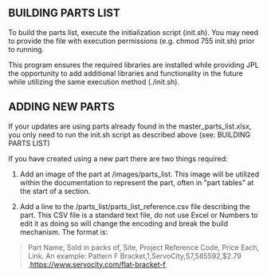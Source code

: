 ## BUILDING PARTS LIST
To build the parts list, execute the initialization script (init.sh). You
may need to provide the file with execution permissions (e.g. chmod 755 init.sh)
prior to running.

This program ensures the required libraries are installed while providing
JPL the opportunity to add additional libraries and functionality in the future
while utilizing the same execution method (./init.sh).

## ADDING NEW PARTS
If your updates are using parts already found in the master_parts_list.xlsx, you
only need to run the init.sh script as described above (see: BUILDING PARTS LIST)

If you have created using a new part there are two things required:

1. Add an image of the part at /images/parts_list. This image will be utilized
within the documentation to represent the part, often in "part tables" at the
start of a section.

2. Add a line to the /parts_list/parts_list_reference.csv file describing the part.
This CSV file is a standard text file, do not use Excel or Numbers to edit it as
doing so will change the encoding and break the build mechanism. The format is:
>Part Name, Sold in packs of, Site, Project Reference Code, Price
Each, Link.
An example:
>Pattern F Bracket,1,ServoCity,S7,585592,$2.79 ,https://www.servocity.com/flat-bracket-f,
